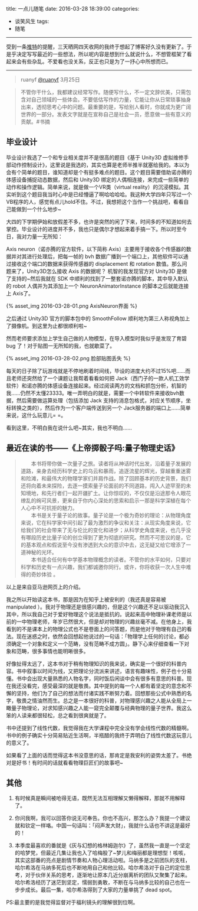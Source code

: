 title: 一点儿随笔
date: 2016-03-28 18:39:00
categories:
- 谈笑风生
tags:
- 随笔
---

受到一条[推特](https://twitter.com/ruanyf/status/713323072174948354)的提醒，三天晒网四天收网的我终于想起了博客好久没有更新了。于是乎决定写写最近的一些想法，所以呢内容是想到什么就说什么，不想管框架了看起来会有些杂乱。不爱看也没关系，反正也只是为了一抒心中所想而已。

<!-- more -->

---

>ruanyf ‏[@ruanyf](https://twitter.com/ruanyf)  3月25日

>不管你干什么，我都建议经常写作。随便写什么，不一定文辞优美，只需包含对自己领域的一些体会。不要低估写作的力量，它能让你从日常琐事抽身出来，透彻思考心中的问题。最重要的是，写给别人看时，你就成为更广阔世界的一部分。发表文字就是在宣称自己是社会一员，愿意做一些有意义的贡献。#书摘


## 毕业设计


毕业设计我选了一个和专业相关度并不是很高的题目《基于 Unity3D 虚拟维修手部动作控制设计》，这里说是我选的，其实也算是老师半推半就塞给我的。本以为会有个简单的题目，谁知道却是个有挺多难点的题目。这个题目需要借助诺亦腾的体感设备捕捉动态数据，然后和 Unity3D 绑定的人偶相连接，来完成一些简单的动作和操作逻辑。简单来说，就是做一个VR类（virtual reality）的沉浸模拟。其实听到这个题目我当时心中是已经懵逼了啊哈哈哈哈。我这种大学四年只写过一个VB程序的人，感觉有点儿hold不住。不过，我想把这个当作一个挑战吧，看看自己能做到一个什么地步~

大四的下学期伊始和放假差不多，也许是突然的闲了下来，时间多的不知道如何去掌控。毕业设计的进度并不多，我也只是偶尔才想起来着手搞一下。所以时至今日，我对力量一无所知：

Axis neuron（诺亦腾的官方软件，以下简称 Axis）主要用于接收各个传感器的数据并对其进行处理后，把每一帧的 bvh 数据广播到一个端口上，其他软件可以通过接收这个端口的数据来获得传感器的 displacement 和 rotation 数值。那么问题来了，Unity3D怎么接收 Axis 的数据呢？ 机智的我发现官方对 Unity3D 是做了支持的~然后我就在 SDK 中顺利的找到了一整套诺亦腾的脚本，其中导入默认的 robot 人偶并为其添加上一个 NeuronAnimatorInstance 的脚本之后就能连接上 Axis了。

{% asset_img 2016-03-28-01.png AxisNeuron界面 %}

之后通过 Unity3D 官方的脚本包中的 SmoothFollow 顺利地为第三人称视角加上了摄像机。到这里为止都很顺利啦~

然而老师要求添加上学生自己做的人物模型，在导入模型时我似乎是发现了育碧 bug 了！对于贴图一无所知的我，也就歇菜了。

{% asset_img 2016-03-28-02.png 脸部贴图丢失 %}

每天的日子除了玩游戏就是不停地刷着时间线，毕设的进度大约不过15%吧……而且老师还突然给了一个课题让我帮着看看如何把 Jack（西门子的一款人机工效学软件）和诺亦腾的体感设备连接起来。经过阅读两方的文档和抓包分析，机智的我……仍然不太懂23333。唯一弄明白的就是，需要一个中转软件来接收bvh数据，然后需要做运算处理（包括添加 Jack 支持的消息包格式，对应关节顺序，坐标转换之类的），然后作为一个客户端传送到另一个 Jack服务器的端口上……简单来说，这什么玩意儿= =。

看到这里，不明白我在说什么吧~其实，我也不明白……

## 最近在读的书——《上帝掷骰子吗:量子物理史话》

> 　　本书将带你做一次量子之旅。读者将从神话时代出发，沿着量子发展的道路，亲身去经历科学史上的乌云和暴雨，追逐流星的辉光，穿越重重迷雾和险滩，和最伟大的物理学家们并肩作战。除了回顾基本的历史背景，我们还将向着未来探险，去逐一摸索量子论面前的不同道路，闯入人迹罕至的未知境地，和先行者们一起开疆扩土。让你惊叹的，不仅仅是沿途那令人眼花缭乱的绚可风景，更来自于你内心深处的思索和启示一那是科学深植在每个人心中不可抗拒的魅力。   
　　本书是关于量子论的故事。量子论是一个极为奇妙的理论：从物理角度来说，它在科学家中间引起了最为激烈的争议和关注：从现实角度来说，它给我们的社会带来了无与伦比的变化和进步；从科学史角度来说，也几乎没有哪段历史比量子论的创立得到了更为彻底的研究。然而不可思议的是，它的基本观点和假说至今没有渗透到大众的意识中去，这无疑又给它增添了一道神秘的光环。   
　　本书适合任何有中学基本物理概念的读者。不管你的水平如何，只要对科学和历史有一点兴趣，我们都诚邀你同行。或许，你将收获一次人生中难得的奇妙体验 。

以上是来自亚马逊网页上的介绍。

我之所以开始读这本书，那是因为在知乎上被安利的（我还真是容易被 manipulated ）。我对于物理还是很感兴趣的，但是这个兴趣还不足以驱动我沉入其中，所以我自己对于爱好物理这个说法是抵抗的。说起来高中物理补课老师是以前的一中物理老师，年岁已然很大，但是却对物理的兴趣丝毫不减。在他身上，我看到的不是课本上的物理公式也不是卷面上的问答题，而是他对于物理有自己的看法。现在迷惑之时，依然会回想起他说过的一句话：「物理学上任何的讨论，都必须确定一个对象和定义一个范畴，没有范畴不成方圆」。静下心来仔细查看一下对象和范畴，很多事情也能明晰很多。

好像扯得太远了，这本书对于稍有物理知识的我来说，确实是一个很好的科普内容。书中叙事以时间为线，又把理论分流派来讲述，语言有趣味性，例子也十分易懂。书中会出现大量熟悉的人物名字，同时饭后闲谈中会有很多有意思的科普。现在我还没看完，感受最深的就是敬畏。其中提到的每一个人都有着坚定的意念和不懈的坚持，他们为了自己的想法而付诸实践不断努力着。回想那些公式中熟悉的名字，敬畏之情油然而生。总之是一本很好的科普，对物理感兴趣之人能从全局上一瞰量子物理论，对求知感兴趣之人能一窥完全颠覆与经典物理的量子世界。我这么笨的人读来都很轻松，总之看到很爽就是了。

书中还提到了线性代数，我觉得我在大学课程中完全没有学会线性代数的精髓啊。书中的例子确实十分简易贴近生活啊，半瓶醋的我终于弄明白了线性代数这玩意儿的意义了。

如果看了上面的话而觉得这本书没意思的话，那肯定是我安利的姿势太差了。书绝对是好书！有时间的话就看看物理巨匠们的故事吧~

## 其他

1. 有时候真是瞬间被呛得无语，既然无法互相理解又懒得解释，那就不用解释了。

2. 你问我啊，我可以回答你说无可奉告。你也不高兴，那怎么办？我提一个建议就和钦定一样咯。中国一句话叫：「闷声发大财」，我就什么话也不讲这是最好的！

3. 本季度最喜欢的番就是《灰与幻想的格林姆迦尔》了，虽然我一直是一个坚定的哈梦党，但最近几集让我也入了哈梅股了~梦儿和梅丽都是理想型！咳咳，其实这部番的亮点是剧情节奏和人物心理活动啦。马纳多是之前团队的支柱，哈尔希洛在马纳多死后也不断地用自己和他比较。哈尔希洛对于自己的定位思考，对于伙伴关系的思考，逐渐地让原本几近分崩离析的团队又聚集了起来。哈尔希洛经历了迷茫到坚定，懦弱到勇敢，不断在与马纳多比较的自己也在一步步成长。最后一集，哈尔希洛得到了大家的力量单挑了 dead spot。

  PS:最主要的是我觉得监督对于福利镜头的理解很到位啊。
